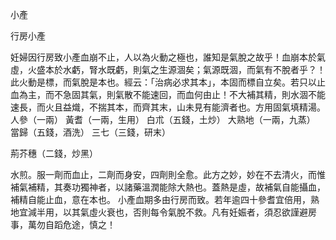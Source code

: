小產

行房小產

妊婦因行房致小產血崩不止，人以為火動之極也，誰知是氣脫之故乎！血崩本於氣虛，火盛本於水虧，腎水既虧，則氣之生源涸矣；氣源既涸，而氣有不脫者乎？！此火動是標，而氣脫是本也。經云：「治病必求其本」，本固而標自立矣。若只以止血為主，而不急固其氣，則氣散不能速回，而血何由止！不大補其精，則水涸不能速長，而火且益熾，不揣其本，而齊其末，山未見有能濟者也。方用固氣填精湯。 人參（一兩） 黃耆（一兩，生用） 白朮（五錢，土炒） 大熟地（一兩，九蒸） 當歸（五錢，酒洗） 三七（三錢，研末） 

荊芥穗（二錢，炒黑） 

水煎。服一劑而血止，二劑而身安，四劑則全愈。此方之妙，妙在不去清火，而惟補氣補精，其奏功獨神者，以諸藥溫潤能除大熱也。蓋熱是虛，故補氣自能攝血，補精自能止血，意在本也。 小產血期多由行房而致。若年逾四十參耆宜倍用，熟地宜減半用，以其氣虛火衰也，否則每令氣脫不救。凡有妊娠者，須忍欲謹避房事，萬勿自蹈危途，慎之！ 

